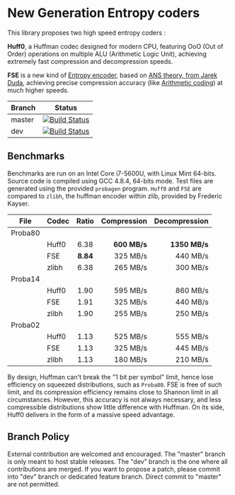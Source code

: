 New Generation Entropy coders
=============================

This library proposes two high speed entropy coders :

__Huff0__, a Huffman codec designed for modern CPU, featuring OoO (Out of Order) operations on multiple ALU (Arithmetic Logic Unit),
achieving extremely fast compression and decompression speeds.

__FSE__ is a new kind of [Entropy encoder](http://en.wikipedia.org/wiki/Entropy_encoding),
based on [ANS theory, from Jarek Duda](http://arxiv.org/abs/1311.2540),
achieving precise compression accuracy (like [Arithmetic coding](http://en.wikipedia.org/wiki/Arithmetic_coding)) at much higher speeds.

|Branch      |Status   |
|------------|---------|
|master      | [![Build Status](https://travis-ci.org/Cyan4973/lz4.svg?branch=master)](https://travis-ci.org/Cyan4973/FiniteStateEntropy) |
|dev         | [![Build Status](https://travis-ci.org/Cyan4973/lz4.svg?branch=dev)](https://travis-ci.org/Cyan4973/FiniteStateEntropy) |


Benchmarks
-------------------------

Benchmarks are run on an Intel Core i7-5600U, with Linux Mint 64-bits.
Source code is compiled using GCC 4.8.4, 64-bits mode.
Test files are generated using the provided `probagen` program.
`Huff0` and `FSE` are compared to `zlibh`, the huffman encoder within zlib, provided by Frederic Kayser.

| File    | Codec | Ratio  | Compression | Decompression |
| ------- | ----- |:------:| -----------:| -------------:|
| Proba80 |       |        |             |               |
|         | Huff0 |  6.38  |__600 MB/s__ |__1350 MB/s__  |
|         | FSE   |__8.84__|  325 MB/s   |   440 MB/s    |
|         | zlibh |  6.38  |  265 MB/s   |   300 MB/s    |
| Proba14 |       |        |             |               |
|         | Huff0 |  1.90  |  595 MB/s   |   860 MB/s    |
|         | FSE   |  1.91  |  325 MB/s   |   440 MB/s    |
|         | zlibh |  1.90  |  255 MB/s   |   250 MB/s    |
| Proba02 |       |        |             |               |
|         | Huff0 |  1.13  |  525 MB/s   |   555 MB/s    |
|         | FSE   |  1.13  |  325 MB/s   |   445 MB/s    |
|         | zlibh |  1.13  |  180 MB/s   |   210 MB/s    |

By design, Huffman can't break the "1 bit per symbol" limit, hence lose efficiency on squeezed distributions, such as `Proba80`.
FSE is free of such limit, and its compression efficiency remains close to Shannon limit in all circumstances.
However, this accuracy is not always necessary, and less compressible distributions show little difference with Huffman.
On its side, Huff0 delivers in the form of a massive speed advantage.

Branch Policy
-------------------------
External contribution are welcomed and encouraged.
The "master" branch is only meant to host stable releases.
The "dev" branch is the one where all contributions are merged. If you want to propose a patch, please commit into "dev" branch or dedicated feature branch. Direct commit to "master" are not permitted.

